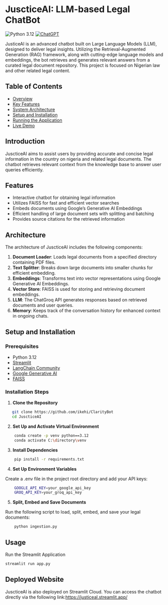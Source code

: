# JuscticeAI: LLM-based Legal ChatBot

![Python 3.12](https://img.shields.io/badge/Python-3.10-brightgreen.svg) [![ChatGPT](https://img.shields.io/badge/ChatGPT-74aa9c?logo=openai&logoColor=white)](#)  

JusticeAI is an advanced chatbot built on Large Language Models (LLM), designed to deliver legal insights. Utilizing the Retrieval-Augmented Generation (RAG) framework, along with cutting-edge language models and embeddings, the bot retrieves and generates relevant answers from a curated legal document repository. This project is focused on Nigerian law and other related legal content.

## Table of Contents

- [Overview](#introduction)
- [Key Features](#features)
- [System Architecture](#architecture)
- [Setup and Installation](#setup-and-installation)
- [Running the Application](#usage)
- [Live Demo](#deployed-website)


## Introduction

JuscticeAI aims to assist users by providing accurate and concise legal information in the country on nigeria  and related legal documents. The chatbot retrieves relevant context from the knowledge base to answer user queries efficiently.

## Features

- Interactive chatbot for obtaining legal information
- Utilizes FAISS for fast and efficient vector searches
- Embeds documents using Google’s Generative AI Embeddings
- Efficient handling of large document sets with splitting and batching
- Provides source citations for the retrieved information


## Architecture

The architecture of JuscticeAI includes the following components:

1. **Document Loader**: Loads legal documents from a specified directory containing PDF files.
2. **Text Splitter**: Breaks down large documents into smaller chunks for efficient embedding.
3. **Embeddings**: Transforms text into vector representations using Google Generative AI Embeddings.
4. **Vector Store**: FAISS is used for storing and retrieving document embeddings.
5. **LLM**: The ChatGroq API generates responses based on retrieved documents and user queries.
6. **Memory**: Keeps track of the conversation history for enhanced context in ongoing chats.

## Setup and Installation

### Prerequisites

- Python 3.12
- [Streamlit](https://streamlit.io/)
- [LangChain Community](https://github.com/langchain-ai/langchain-community)
- [Google Generative AI](https://github.com/google-research/google-research/tree/master/large-scale-causal-ml)
- [FAISS](https://github.com/facebookresearch/faiss)

### Installation Steps

1. **Clone the Repository**

```bash
   git clone https://github.com/ikehi/ClarityBot
   cd JuscticeAI
```

2.  **Set Up and Activate Virtual Environment**

```bash
    conda create -p venv python==3.12
    conda activate C:\directory\venv
```

3. **Install Dependencies**

```bash
    pip install -r requirements.txt
```

4. **Set Up Environment Variables**

Create a .env file in the project root directory and add your API keys:
```bash
    GOOGLE_API_KEY=your_google_api_key
    GROQ_API_KEY=your_groq_api_key
```

5. **Split, Embed and Save Documents**

Run the following script to load, split, embed, and save your legal documents:
```bash
    python ingestion.py
```

## Usage
Run the Streamlit Application

```bash
streamlit run app.py
```
## Deployed Website

JuscticeAI is also deployed on Streamlit Cloud. You can access the chatbot directly via the following link:https://justiceal.streamlit.app/






